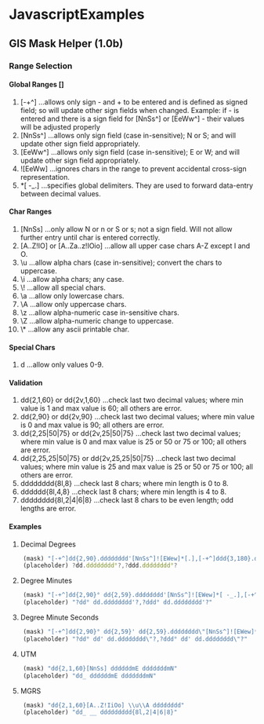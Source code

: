 # JavascriptExamples

## GIS Mask Helper (1.0b)

### Range Selection
#### Global Ranges []
1. [-+^]
...allows only sign - and + to be entered and is defined as signed field; so will update other sign fields when changed.  Example: if - is entered and there is a sign field for [NnSs^] or [EeWw^] - their values will be adjusted properly
2. [NnSs^]
...allows only sign field (case in-sensitive); N or S; and will update other sign field appropriately.
3. [EeWw^]
...allows only sign field (case in-sensitive); E or W; and will update other sign field appropriately.
4. ![EeWw]
...ignores chars in the range to prevent accidental cross-sign representation.
5. *[ -_.]
...specifies global delimiters.  They are used to forward data-entry between decimal values.

#### Char Ranges
1. [NnSs]
...only allow N or n or S or s; not a sign field.  Will not allow further entry until char is entered correctly.
2. [A..Z!IO]   or [A..Za..z!IOio]
...allow all upper case chars A-Z except I and O.
3. \\u
...allow alpha chars (case in-sensitive); convert the chars to uppercase.
4. \\i
...allow alpha chars; any case.
5. \\!
...allow all special chars.
6. \\a
...allow only lowercase chars.
7. \\A
...allow only uppercase chars.
8. \\z
...allow alpha-numeric case in-sensitive chars.
9. \\Z
...allow alpha-numeric change to uppercase.
10. \\*
...allow any ascii printable char.

#### Special Chars
1. d
...allow only values 0-9.

#### Validation
1. dd{2,1,60}  or  dd{2v,1,60}
...check last two decimal values; where min value is 1 and max value is 60; all others are error.
2. dd{2,90}    or  dd{2v,90}
...check last two decimal values; where min value is 0 and max value is 90; all others are error.
3. dd{2,25|50|75}    or  dd{2v,25|50|75}
...check last two decimal values; where min value is 0 and max value is 25 or 50 or 75 or 100; all others are error.
4. dd{2,25,25|50|75}    or  dd{2v,25,25|50|75}
...check last two decimal values; where min value is 25 and max value is 25 or 50 or 75 or 100; all others are error.
5. dddddddd{8l,8}
...check last 8 chars; where min length is 0 to 8.
6. dddddd{8l,4,8}
...check last 8 chars; where min length is 4 to 8.
7. dddddddd{8l,2|4|6|8}
...check last 8 chars to be even length; odd lengths are error.

#### Examples
1. Decimal Degrees
```javascript
    (mask) "[-+^]dd{2,90}.dddddddd'[NnSs^]![EWew]*[.],[-+^]ddd{3,180}.dddddddd'[EWew^]![NSns]*[.]"
    (placeholder) ?dd.dddddddd°?,?ddd.dddddddd°?
```
2. Degree Minutes
```javascript
    (mask) "[-+^]dd{2,90}° dd{2,59}.dddddddd'[NnSs^]![EWew]*[ -_.],[-+^]ddd{3,180}° dd{2,59}.dddddddd'[EWew^]![NSns]*[ -_.]"
    (placeholder) "?dd° dd.dddddddd'?,?ddd° dd.dddddddd'?"
```
3. Degree Minute Seconds
```javascript
    (mask) "[-+^]dd{2,90}° dd{2,59}' dd{2,59}.dddddddd\"[NnSs^]![EWew]*[ -_.],[-+^]ddd{3,180}° dd{2,59}' dd{2,59}.dddddddd\"[EWew^]![NSns]*[ -_.]"
    (placeholder) "?dd° dd' dd.dddddddd\"?,?ddd° dd' dd.dddddddd\"?"
```
4. UTM
```javascript
    (mask) "dd{2,1,60}[NnSs] ddddddmE dddddddmN"
    (placeholder) "dd_ ddddddmE dddddddmN"
```
5. MGRS
```javascript
    (mask) "dd{2,1,60}[A..Z!IiOo] \\u\\A dddddddd"
    (placeholder) "dd_ __ ddddddddd{8l,2|4|6|8}"
```
